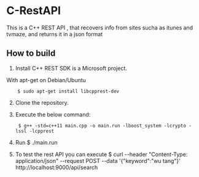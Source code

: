 # C-RestAPI

This is a C++ REST API , that recovers info from sites sucha as  itunes and tvmaze, and returns it in a json format

## How to build

1. Install  C++ REST SDK is a Microsoft project.

With apt-get on Debian/Ubuntu

        $ sudo apt-get install libcpprest-dev
          
2. Clone the repository.

3. Execute the below command: 

        $ g++ -std=c++11 main.cpp -o main.run -lboost_system -lcrypto -lssl -lcpprest
4. Run
        $ ./main.run
          
4. To test the rest API you can execute
        $ curl --header "Content-Type: application/json" --request POST --data '{"keyword":"wu tang"}' http://localhost:9000/api/search
          
